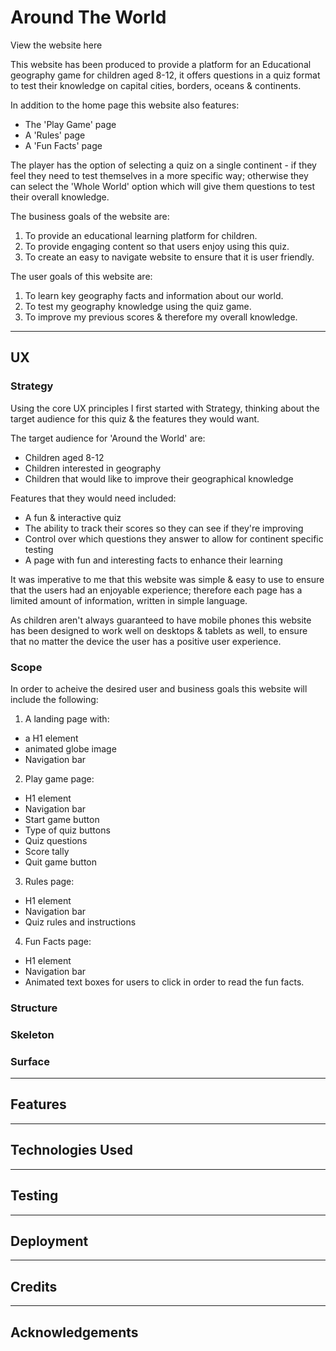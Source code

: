 # Around The World

View the website here

This website has been produced to provide a platform for an Educational geography game for children aged 8-12, it offers questions in a quiz format to test their knowledge on capital cities, borders, oceans & continents. 

In addition to the home page this website also features:
- The 'Play Game' page
- A 'Rules' page
- A 'Fun Facts' page

The player has the option of selecting a quiz on a single continent - if they feel they need to test themselves in a more specific way; otherwise they can select the 'Whole World' option which will give them questions to test their overall knowledge.

The business goals of the website are:
1. To provide an educational learning platform for children.
2. To provide engaging content so that users enjoy using this quiz.
3. To create an easy to navigate website to ensure that it is user friendly.

The user goals of this website are:
1. To learn key geography facts and information about our world.
2. To test my geography knowledge using the quiz game.
3. To improve my previous scores & therefore my overall knowledge.

--- 

## UX

### Strategy
Using the core UX principles I first started with Strategy, thinking about the target audience for this quiz & the features they would want.

The target audience for 'Around the World' are:
- Children aged 8-12
- Children interested in geography
- Children that would like to improve their geographical knowledge

Features that they would need included:
- A fun & interactive quiz
- The ability to track their scores so they can see if they're improving
- Control over which questions they answer to allow for continent specific testing
- A page with fun and interesting facts to enhance their learning

It was imperative to me that this website was simple & easy to use to ensure that the users had an enjoyable experience; therefore each page has a limited amount of information, written in simple language. 

As children aren't always guaranteed to have mobile phones this website has been designed to work well on desktops & tablets as well, to ensure that no matter the device the user has a positive user experience.

### Scope
In order to acheive the desired user and business goals this website will include the following:
1. A landing page with:
- a H1 element
- animated globe image
- Navigation bar

2. Play game page:
- H1 element
- Navigation bar
- Start game button
- Type of quiz buttons
- Quiz questions
- Score tally
- Quit game button

3. Rules page:
- H1 element
- Navigation bar
- Quiz rules and instructions

4. Fun Facts page:
- H1 element
- Navigation bar
- Animated text boxes for users to click in order to read the fun facts.

### Structure

### Skeleton

### Surface
---

## Features 
---
## Technologies Used
---
## Testing
---
## Deployment
---
## Credits
---
## Acknowledgements